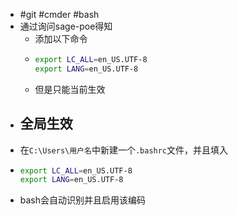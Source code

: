 - #git #cmder #bash
- 通过询问sage-poe得知
	- 添加以下命令
	- ```bash
	  export LC_ALL=en_US.UTF-8
	  export LANG=en_US.UTF-8
	  ```
	- 但是只能当前生效
- ## 全局生效
- 在`C:\Users\用户名`中新建一个`.bashrc`文件，并且填入
- ```bash
  export LC_ALL=en_US.UTF-8
  export LANG=en_US.UTF-8
  ```
- bash会自动识别并且启用该编码